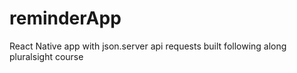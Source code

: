 # reminderApp
 React Native app with json.server api requests built following along pluralsight course
